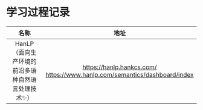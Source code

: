 # 学习过程记录

|              名称              |                                       地址                                        |
|:----------------------------:|:-------------------------------------------------------------------------------:|
| HanLP（面向生产环境的前沿多语种自然语言处理技术✨） | https://hanlp.hankcs.com/ <br/> https://www.hanlp.com/semantics/dashboard/index |

